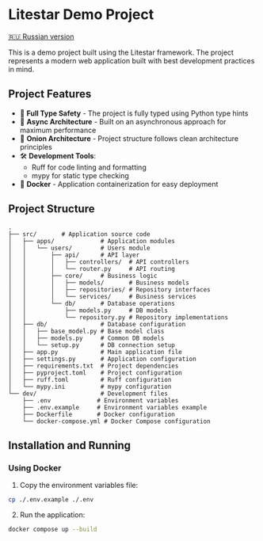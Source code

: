 # Litestar Demo Project

[🇷🇺 Russian version](README.ru.md)

This is a demo project built using the Litestar framework. The project represents a modern web application built with best development practices in mind.

## Project Features

- 🚀 **Full Type Safety** - The project is fully typed using Python type hints
- 🔄 **Async Architecture** - Built on an asynchronous approach for maximum performance
- 🧅 **Onion Architecture** - Project structure follows clean architecture principles
- 🛠 **Development Tools**:
  - Ruff for code linting and formatting
  - mypy for static type checking
- 🐳 **Docker** - Application containerization for easy deployment

## Project Structure

```
.
├── src/       # Application source code
│   ├── apps/             # Application modules
│   │   └── users/        # Users module
│   │       ├── api/      # API layer
│   │       │   ├── controllers/  # API controllers
│   │       │   └── router.py     # API routing
│   │       ├── core/     # Business logic
│   │       │   ├── models/       # Business models
│   │       │   ├── repositories/ # Repository interfaces
│   │       │   └── services/     # Business services
│   │       └── db/       # Database operations
│   │           ├── models.py     # DB models
│   │           └── repository.py # Repository implementations
│   ├── db/               # Database configuration
│   │   ├── base_model.py # Base model class
│   │   ├── models.py     # Common DB models
│   │   └── setup.py      # DB connection setup
│   ├── app.py            # Main application file
│   ├── settings.py       # Application configuration
│   ├── requirements.txt  # Project dependencies
│   ├── pyproject.toml    # Project configuration
│   ├── ruff.toml         # Ruff configuration
│   └── mypy.ini          # mypy configuration
└── dev/                  # Development files
    ├── .env             # Environment variables
    ├── .env.example     # Environment variables example
    ├── Dockerfile       # Docker configuration
    └── docker-compose.yml # Docker Compose configuration
```

## Installation and Running

### Using Docker

1. Copy the environment variables file:
```bash
cp ./.env.example ./.env
```

2. Run the application:
```bash
docker compose up --build
```
